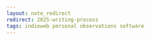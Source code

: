 ```yaml
---
layout: note_redirect
redirect: 2025-writing-process
tags: indieweb personal observations software
---
```

